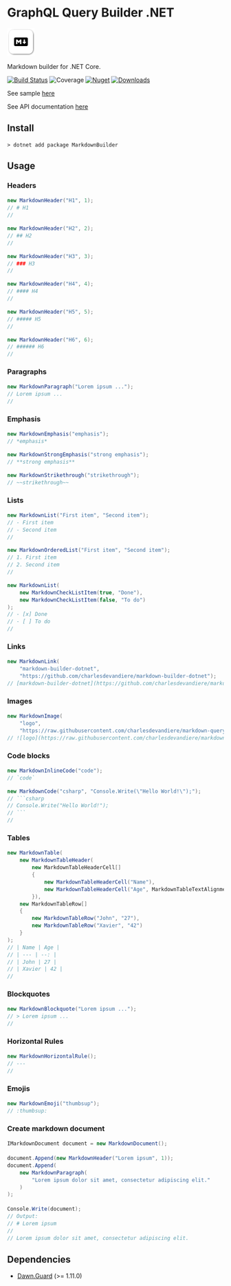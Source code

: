 # GraphQL Query Builder .NET

![logo](https://raw.githubusercontent.com/charlesdevandiere/markdown-builder-dotnet/master/logo.png)

Markdown builder for .NET Core.

[![Build Status](https://dev.azure.com/charlesdevandiere/charlesdevandiere/_apis/build/status/charlesdevandiere.markdown-builder-dotnet?branchName=master)](https://dev.azure.com/charlesdevandiere/charlesdevandiere/_build/latest?definitionId=4&branchName=master)
![Coverage](https://img.shields.io/azure-devops/coverage/charlesdevandiere/charlesdevandiere/4/master)
[![Nuget](https://img.shields.io/nuget/v/MarkdownBuilder.svg?color=blue&logo=nuget)](https://www.nuget.org/packages/MarkdownBuilder)
[![Downloads](https://img.shields.io/nuget/dt/MarkdownBuilder.svg?logo=nuget)](https://www.nuget.org/packages/MarkdownBuilder)

See sample [here](sample/MarkdownBuilder.Sample)

See API documentation [here](api)

## Install

```console
> dotnet add package MarkdownBuilder
```

## Usage

### Headers

```csharp
new MarkdownHeader("H1", 1);
// # H1
//
```

```csharp
new MarkdownHeader("H2", 2);
// ## H2
//
```

```csharp
new MarkdownHeader("H3", 3);
// ### H3
//
```

```csharp
new MarkdownHeader("H4", 4);
// #### H4
//
```

```csharp
new MarkdownHeader("H5", 5);
// ##### H5
//
```

```csharp
new MarkdownHeader("H6", 6);
// ###### H6
//
```

### Paragraphs

```csharp
new MarkdownParagraph("Lorem ipsum ...");
// Lorem ipsum ...
//
```

### Emphasis

```csharp
new MarkdownEmphasis("emphasis");
// *emphasis*
```

```csharp
new MarkdownStrongEmphasis("strong emphasis");
// **strong emphasis**
```

```csharp
new MarkdownStrikethrough("strikethrough");
// ~~strikethrough~~
```

### Lists

```csharp
new MarkdownList("First item", "Second item");
// - First item
// - Second item
//
```

```csharp
new MarkdownOrderedList("First item", "Second item");
// 1. First item
// 2. Second item
//
```

```csharp
new MarkdownList(
    new MarkdownCheckListItem(true, "Done"),
    new MarkdownCheckListItem(false, "To do")
);
// - [x] Done
// - [ ] To do
//
```

### Links

```csharp
new MarkdownLink(
    "markdown-builder-dotnet",
    "https://github.com/charlesdevandiere/markdown-builder-dotnet");
// [markdown-builder-dotnet](https://github.com/charlesdevandiere/markdown-builder-dotnet)
```

### Images

```csharp
new MarkdownImage(
    "logo",
    "https://raw.githubusercontent.com/charlesdevandiere/markdown-query-builder/master/logo.png");
// ![logo](https://raw.githubusercontent.com/charlesdevandiere/markdown-query-builder/master/logo.png)
```

### Code blocks

```csharp
new MarkdownInlineCode("code");
// `code`
```

```csharp
new MarkdownCode("csharp", "Console.Write(\"Hello World!\");");
// ```csharp
// Console.Write("Hello World!");
// ```
//
```

### Tables

```csharp
new MarkdownTable(
    new MarkdownTableHeader(
        new MarkdownTableHeaderCell[]
        {
            new MarkdownTableHeaderCell("Name"),
            new MarkdownTableHeaderCell("Age", MarkdownTableTextAlignment.Right)
        }),
    new MarkdownTableRow[]
    {
        new MarkdownTableRow("John", "27"),
        new MarkdownTableRow("Xavier", "42")
    }
);
// | Name | Age |
// | --- | --: |
// | John | 27 |
// | Xavier | 42 |
//
```

### Blockquotes

```csharp
new MarkdownBlockquote("Lorem ipsum ...");
// > Lorem ipsum ...
//
```

### Horizontal Rules

```csharp
new MarkdownHorizontalRule();
// ---
//
```

### Emojis

```csharp
new MarkdownEmoji("thumbsup");
// :thumbsup:
```

### Create markdown document

```csharp
IMarkdownDocument document = new MarkdownDocument();

document.Append(new MarkdownHeader("Lorem ipsum", 1));
document.Append(
    new MarkdownParagraph(
        "Lorem ipsum dolor sit amet, consectetur adipiscing elit."
    )
);

Console.Write(document);
// Output:
// # Lorem ipsum
//
// Lorem ipsum dolor sit amet, consectetur adipiscing elit.
```

## Dependencies

- [Dawn.Guard](https://www.nuget.org/packages/Dawn.Guard/) (>= 1.11.0)
